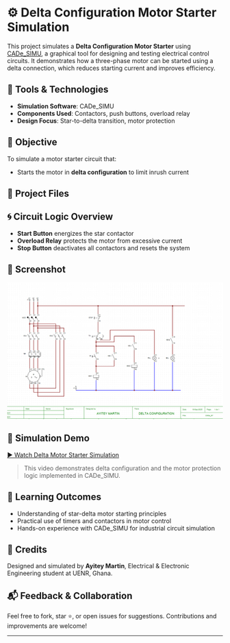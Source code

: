 # ⚙️ Delta Configuration Motor Starter Simulation

This project simulates a **Delta Configuration Motor Starter** using [CADe_SIMU](http://cadesimu.sourceforge.net/), a graphical tool for designing and testing electrical control circuits. It demonstrates how a three-phase motor can be started using a delta connection, which reduces starting current and improves efficiency.

## 🔧 Tools & Technologies
- **Simulation Software**: CADe_SIMU
- **Components Used**: Contactors, push buttons, overload relay
- **Design Focus**: Star-to-delta transition, motor protection

## 🎯 Objective
To simulate a motor starter circuit that:
- Starts the motor in **delta configuration** to limit inrush current

## 📁 Project Files

## 🌀 Circuit Logic Overview
- **Start Button** energizes the star contactor
- **Overload Relay** protects the motor from excessive current
- **Stop Button** deactivates all contactors and resets the system

## 📸 Screenshot
![Delta Motor Starter Circuit](Screenshot/delta_configuration.png)

## 🎥 Simulation Demo
[▶️ Watch Delta Motor Starter Simulation](https://drive.google.com/file/d/1CYj9BlhO0kmHxpTe_on4YV5Hw7RbqNjM/view?usp=sharing)

> This video demonstrates delta configuration and the motor protection logic implemented in CADe_SIMU.

## 🧠 Learning Outcomes
- Understanding of star-delta motor starting principles
- Practical use of timers and contactors in motor control
- Hands-on experience with CADe_SIMU for industrial circuit simulation

## 🙌 Credits
Designed and simulated by **Ayitey Martin**, Electrical & Electronic Engineering student at UENR, Ghana.

## 📬 Feedback & Collaboration
Feel free to fork, star ⭐, or open issues for suggestions. Contributions and improvements are welcome!

---

